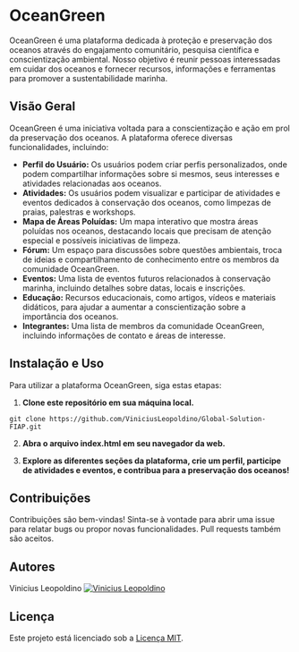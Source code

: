 
# OceanGreen
OceanGreen é uma plataforma dedicada à proteção e preservação dos oceanos através do engajamento comunitário, pesquisa científica e conscientização ambiental. Nosso objetivo é reunir pessoas interessadas em cuidar dos oceanos e fornecer recursos, informações e ferramentas para promover a sustentabilidade marinha.

## Visão Geral
OceanGreen é uma iniciativa voltada para a conscientização e ação em prol da preservação dos oceanos. A plataforma oferece diversas funcionalidades, incluindo:

- **Perfil do Usuário:** Os usuários podem criar perfis personalizados, onde podem compartilhar informações sobre si mesmos, seus interesses e atividades relacionadas aos oceanos.
- **Atividades:** Os usuários podem visualizar e participar de atividades e eventos dedicados à conservação dos oceanos, como limpezas de praias, palestras e workshops.
- **Mapa de Áreas Poluídas:** Um mapa interativo que mostra áreas poluídas nos oceanos, destacando locais que precisam de atenção especial e possíveis iniciativas de limpeza.
- **Fórum:** Um espaço para discussões sobre questões ambientais, troca de ideias e compartilhamento de conhecimento entre os membros da comunidade OceanGreen.
- **Eventos:** Uma lista de eventos futuros relacionados à conservação marinha, incluindo detalhes sobre datas, locais e inscrições.
- **Educação:** Recursos educacionais, como artigos, vídeos e materiais didáticos, para ajudar a aumentar a conscientização sobre a importância dos oceanos.
- **Integrantes:** Uma lista de membros da comunidade OceanGreen, incluindo informações de contato e áreas de interesse.

## Instalação e Uso
Para utilizar a plataforma OceanGreen, siga estas etapas:

1. **Clone este repositório em sua máquina local.**
```
git clone https://github.com/ViniciusLeopoldino/Global-Solution-FIAP.git
```

2. **Abra o arquivo index.html em seu navegador da web.**

3. **Explore as diferentes seções da plataforma, crie um perfil, participe de atividades e eventos, e contribua para a preservação dos oceanos!**

## Contribuições

Contribuições são bem-vindas! Sinta-se à vontade para abrir uma issue para relatar bugs ou propor novas funcionalidades. Pull requests também são aceitos.

## Autores

 Vinicius Leopoldino
[![Vinicius Leopoldino](https://skillicons.dev/icons?i=github&perline=1)](https://github.com/ViniciusLeopoldino)

## Licença

Este projeto está licenciado sob a [Licença MIT](LICENSE).
